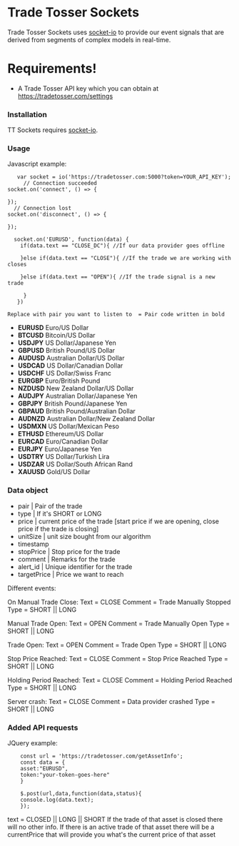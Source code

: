 # Trade Tosser Sockets

 
Trade Tosser Sockets uses [socket-io][socket-io] to provide our event signals that are derived from segments of complex models in real-time.
 

# Requirements!

  - A Trade Tosser API key which you can obtain at https://tradetosser.com/settings

  
### Installation

TT Sockets requires [socket-io](https://socket.io/).

### Usage
Javascript example:
```
   var socket = io('https://tradetosser.com:5000?token=YOUR_API_KEY');
     // Connection succeeded
socket.on('connect', () => {
	
});
  // Connection lost
socket.on('disconnect', () => {
 
});

  socket.on('EURUSD', function(data) {
    if(data.text == "CLOSE_DC"){ //If our data provider goes offline
    
    }else if(data.text == "CLOSE"){ //If the trade we are working with closes
    
    }else if(data.text == "OPEN"){ //If the trade signal is a new trade
    
     }
   })
 ``` 
 
    Replace with pair you want to listen to  = Pair code written in bold
   - **EURUSD**	Euro/US Dollar
   - **BTCUSD**	Bitcoin/US Dollar
   - **USDJPY**	US Dollar/Japanese Yen
   - **GBPUSD**	British Pound/US Dollar
   - **AUDUSD**	Australian Dollar/US Dollar
   - **USDCAD**	US Dollar/Canadian Dollar
   - **USDCHF**	US Dollar/Swiss Franc
   - **EURGBP**	Euro/British Pound
   - **NZDUSD**	New Zealand Dollar/US Dollar
   - **AUDJPY**	Australian Dollar/Japanese Yen
   - **GBPJPY**	British Pound/Japanese Yen
   - **GBPAUD**	British Pound/Australian Dollar
   - **AUDNZD**	Australian Dollar/New Zealand Dollar
   - **USDMXN**	US Dollar/Mexican Peso
   - **ETHUSD**	Ethereum/US Dollar
   - **EURCAD**	Euro/Canadian Dollar
   - **EURJPY**	Euro/Japanese Yen
   - **USDTRY**	US Dollar/Turkish Lira
   - **USDZAR**	US Dollar/South African Rand
   - **XAUUSD** Gold/US Dollar
 
### Data object
  - pair | Pair of the trade
  - type | If it's SHORT or LONG
  - price | current price of the trade [start price if we are opening, close price if the trade is closing]
  - unitSize | unit size bought from our algorithm
  - timestamp
  - stopPrice | Stop price for the trade
  - comment  | Remarks for the trade
  - alert_id | Unique identifier for the trade
  - targetPrice | Price we want to reach
     
 

[//]: # (These are reference links used in the body of this note and get stripped out when the markdown processor does its job. There is no need to format nicely because it shouldn't be seen. Thanks SO - http://stackoverflow.com/questions/4823468/store-comments-in-markdown-syntax)

Different events:


On Manual Trade Close:
Text = CLOSE
Comment = Trade Manually Stopped
Type = SHORT || LONG


Manual Trade Open:
Text = OPEN
Comment = Trade Manually Open
Type = SHORT || LONG

Trade Open:
Text = OPEN
Comment = Trade Open
Type = SHORT || LONG


Stop Price Reached:
Text = CLOSE
Comment = Stop Price Reached
Type = SHORT || LONG

Holding Period Reached:
Text = CLOSE
Comment = Holding Period Reached
Type = SHORT || LONG


Server crash:
Text = CLOSE
Comment = Data provider crashed
Type = SHORT || LONG

### Added API requests 
JQuery example:
```
	const url = 'https://tradetosser.com/getAssetInfo';
	const data = {
	asset:"EURUSD",
	token:"your-token-goes-here"
	}

	$.post(url,data,function(data,status){
	console.log(data.text); 
	});
```
text = CLOSED || LONG || SHORT 
If the trade of that asset is closed there will no other info.
If there is an active trade of that asset there will be a currentPrice that will provide you what's the current price of that asset 
 
   
   [socket-io]: <https://socket.io/docs/>
